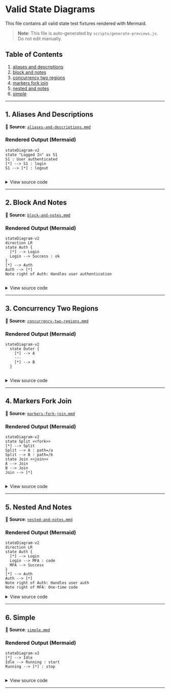 # Valid State Diagrams

This file contains all valid state test fixtures rendered with Mermaid.

> **Note**: This file is auto-generated by `scripts/generate-previews.js`. Do not edit manually.

## Table of Contents

1. [aliases and descriptions](#1-aliases-and-descriptions)
2. [block and notes](#2-block-and-notes)
3. [concurrency two regions](#3-concurrency-two-regions)
4. [markers fork join](#4-markers-fork-join)
5. [nested and notes](#5-nested-and-notes)
6. [simple](#6-simple)

---

## 1. Aliases And Descriptions

📄 **Source**: [`aliases-and-descriptions.mmd`](./valid/aliases-and-descriptions.mmd)

### Rendered Output (Mermaid)

```mermaid
stateDiagram-v2
state "Logged In" as S1
S1 : User authenticated
[*] --> S1 : login
S1 --> [*] : logout


```

<details>
<summary>View source code</summary>

```
stateDiagram-v2
state "Logged In" as S1
S1 : User authenticated
[*] --> S1 : login
S1 --> [*] : logout


```
</details>

---

## 2. Block And Notes

📄 **Source**: [`block-and-notes.mmd`](./valid/block-and-notes.mmd)

### Rendered Output (Mermaid)

```mermaid
stateDiagram-v2
direction LR
state Auth {
  [*] --> Login
  Login --> Success : ok
}
[*] --> Auth
Auth --> [*]
Note right of Auth: Handles user authentication


```

<details>
<summary>View source code</summary>

```
stateDiagram-v2
direction LR
state Auth {
  [*] --> Login
  Login --> Success : ok
}
[*] --> Auth
Auth --> [*]
Note right of Auth: Handles user authentication


```
</details>

---

## 3. Concurrency Two Regions

📄 **Source**: [`concurrency-two-regions.mmd`](./valid/concurrency-two-regions.mmd)

### Rendered Output (Mermaid)

```mermaid
stateDiagram-v2
  state Outer {
    [*] --> A
    ---
    [*] --> B
  }


```

<details>
<summary>View source code</summary>

```
stateDiagram-v2
  state Outer {
    [*] --> A
    ---
    [*] --> B
  }


```
</details>

---

## 4. Markers Fork Join

📄 **Source**: [`markers-fork-join.mmd`](./valid/markers-fork-join.mmd)

### Rendered Output (Mermaid)

```mermaid
stateDiagram-v2
state Split <<fork>>
[*] --> Split
Split --> A : path=/a
Split --> B : path=/b
state Join <<join>>
A --> Join
B --> Join
Join --> [*]


```

<details>
<summary>View source code</summary>

```
stateDiagram-v2
state Split <<fork>>
[*] --> Split
Split --> A : path=/a
Split --> B : path=/b
state Join <<join>>
A --> Join
B --> Join
Join --> [*]


```
</details>

---

## 5. Nested And Notes

📄 **Source**: [`nested-and-notes.mmd`](./valid/nested-and-notes.mmd)

### Rendered Output (Mermaid)

```mermaid
stateDiagram-v2
direction LR
state Auth {
  [*] --> Login
  Login --> MFA : code
  MFA --> Success
}
[*] --> Auth
Auth --> [*]
Note right of Auth: Handles user auth
Note right of MFA: One-time code

```

<details>
<summary>View source code</summary>

```
stateDiagram-v2
direction LR
state Auth {
  [*] --> Login
  Login --> MFA : code
  MFA --> Success
}
[*] --> Auth
Auth --> [*]
Note right of Auth: Handles user auth
Note right of MFA: One-time code

```
</details>

---

## 6. Simple

📄 **Source**: [`simple.mmd`](./valid/simple.mmd)

### Rendered Output (Mermaid)

```mermaid
stateDiagram-v2
[*] --> Idle
Idle --> Running : start
Running --> [*] : stop


```

<details>
<summary>View source code</summary>

```
stateDiagram-v2
[*] --> Idle
Idle --> Running : start
Running --> [*] : stop


```
</details>

---

